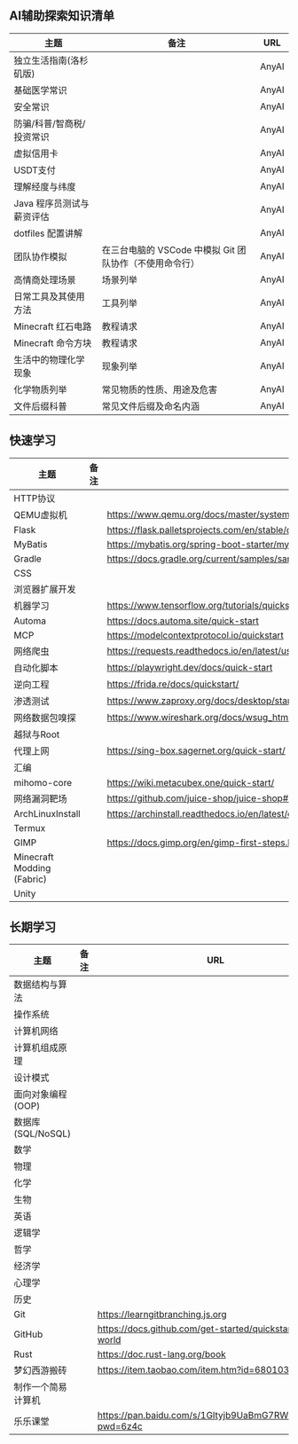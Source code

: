 ## AI辅助探索知识清单

| 主题              | 备注                                 | URL   |
| --------------- | ---------------------------------- | ----- |
| 独立生活指南(洛杉矶版)    |                                    | AnyAI |
| 基础医学常识          |                                    | AnyAI |
| 安全常识            |                                    | AnyAI |
| 防骗/科普/智商税/投资常识  |                                    | AnyAI |
| 虚拟信用卡           |                                    | AnyAI |
| USDT支付          |                                    | AnyAI |
| 理解经度与纬度         |                                    | AnyAI |
| Java 程序员测试与薪资评估 |                                    | AnyAI |
| dotfiles 配置讲解   |                                    | AnyAI |
| 团队协作模拟          | 在三台电脑的 VSCode 中模拟 Git 团队协作（不使用命令行） | AnyAI |
| 高情商处理场景         | 场景列举                               | AnyAI |
| 日常工具及其使用方法      | 工具列举                               | AnyAI |
| Minecraft 红石电路  | 教程请求                               | AnyAI |
| Minecraft 命令方块  | 教程请求                               | AnyAI |
| 生活中的物理化学现象      | 现象列举                               | AnyAI |
| 化学物质列举          | 常见物质的性质、用途及危害                      | AnyAI |
| 文件后缀科普          | 常见文件后缀及命名内涵                        | AnyAI |
## 快速学习

| 主题                         | 备注  | URL                                                     |
| -------------------------- | --- | ------------------------------------------------------- |
| HTTP协议                     |     |                                                         |
| QEMU虚拟机                    |     | https://www.qemu.org/docs/master/system/quickstart.html |
| Flask                      |     | https://flask.palletsprojects.com/en/stable/quickstart/ |
| MyBatis                    |     | https://mybatis.org/spring-boot-starter/mybatis-spring-boot-autoconfigure/#quick-start |
| Gradle                     |     | https://docs.gradle.org/current/samples/sample_building_java_applications.html#quickstart |
| CSS                        |     |                                                         |
| 浏览器扩展开发                    |     |                                                         |
| 机器学习                       |     | https://www.tensorflow.org/tutorials/quickstart/beginner |
| Automa                     |     | https://docs.automa.site/quick-start |
| MCP                        |     | https://modelcontextprotocol.io/quickstart |
| 网络爬虫                       |     | https://requests.readthedocs.io/en/latest/user/quickstart/ |
| 自动化脚本                      |     | https://playwright.dev/docs/quick-start |
| 逆向工程                       |     | https://frida.re/docs/quickstart/ |
| 渗透测试                       |     | https://www.zaproxy.org/docs/desktop/start/quickstart/ |
| 网络数据包嗅探                    |     | https://www.wireshark.org/docs/wsug_html_chunked/ChQuickStart.html |
| 越狱与Root                    |     |                                                         |
| 代理上网                       |     | https://sing-box.sagernet.org/quick-start/ |
| 汇编                         |     |                                                         |
| mihomo-core                |     | https://wiki.metacubex.one/quick-start/ |
| 网络漏洞靶场                     |     | https://github.com/juice-shop/juice-shop#quick-start |
| ArchLinuxInstall           |     | https://archinstall.readthedocs.io/en/latest/quickstart.html |
| Termux                     |     |                                                         |
| GIMP                       |     | https://docs.gimp.org/en/gimp-first-steps.html#quick-start |
| Minecraft Modding (Fabric) |     |                                                         |
| Unity                      |     |                                                         |
## 长期学习

| 主题              | 备注  | URL                                                        |
| --------------- | --- | ---------------------------------------------------------- |
| 数据结构与算法         |     |                                                            |
| 操作系统            |     |                                                            |
| 计算机网络           |     |                                                            |
| 计算机组成原理         |     |                                                            |
| 设计模式            |     |                                                            |
| 面向对象编程 (OOP)    |     |                                                            |
| 数据库 (SQL/NoSQL) |     |                                                            |
| 数学              |     |                                                            |
| 物理              |     |                                                            |
| 化学              |     |                                                            |
| 生物              |     |                                                            |
| 英语              |     |                                                            |
| 逻辑学             |     |                                                            |
| 哲学              |     |                                                            |
| 经济学             |     |                                                            |
| 心理学             |     |                                                            |
| 历史              |     |                                                            |
| Git             |     | https://learngitbranching.js.org                           |
| GitHub          |     | https://docs.github.com/get-started/quickstart/hello-world |
| Rust            |     | https://doc.rust-lang.org/book                             |
| 梦幻西游搬砖          |     | https://item.taobao.com/item.htm?id=680103533549           |
| 制作一个简易计算机       |     |                                                            |
| 乐乐课堂            |     | https://pan.baidu.com/s/1Gltyjb9UaBmG7RWEhHupRw?pwd=6z4c   |